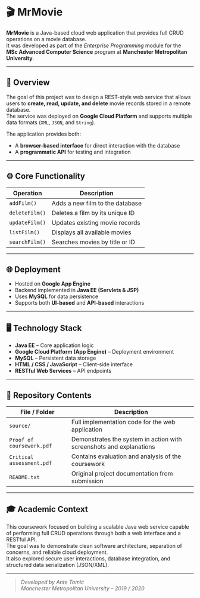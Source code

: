 # 🎬 MrMovie

**MrMovie** is a Java-based cloud web application that provides full CRUD operations on a movie database.  
It was developed as part of the *Enterprise Programming* module for the **MSc Advanced Computer Science** program at **Manchester Metropolitan University**.

---

## 🧩 Overview

The goal of this project was to design a REST-style web service that allows users to **create, read, update, and delete** movie records stored in a remote database.  
The service was deployed on **Google Cloud Platform** and supports multiple data formats (`XML`, `JSON`, and `String`).

The application provides both:
- A **browser-based interface** for direct interaction with the database  
- A **programmatic API** for testing and integration

---

## ⚙️ Core Functionality

| Operation | Description |
|------------|-------------|
| `addFilm()` | Adds a new film to the database |
| `deleteFilm()` | Deletes a film by its unique ID |
| `updateFilm()` | Updates existing movie records |
| `listFilm()` | Displays all available movies |
| `searchFilm()` | Searches movies by title or ID |

---

## 🌐 Deployment

- Hosted on **Google App Engine**  
- Backend implemented in **Java EE (Servlets & JSP)**  
- Uses **MySQL** for data persistence  
- Supports both **UI-based** and **API-based** interactions  

---

## 🖥️ Technology Stack

- **Java EE** – Core application logic  
- **Google Cloud Platform (App Engine)** – Deployment environment  
- **MySQL** – Persistent data storage  
- **HTML / CSS / JavaScript** – Client-side interface  
- **RESTful Web Services** – API endpoints  

---

## 📄 Repository Contents

| File / Folder | Description |
|----------------|-------------|
| `source/` | Full implementation code for the web application |
| `Proof of coursework.pdf` | Demonstrates the system in action with screenshots and explanations |
| `Critical assessment.pdf` | Contains evaluation and analysis of the coursework |
| `README.txt` | Original project documentation from submission |

---

## 🎓 Academic Context

This coursework focused on building a scalable Java web service capable of performing full CRUD operations through both a web interface and a RESTful API.  
The goal was to demonstrate clean software architecture, separation of concerns, and reliable cloud deployment.  
It also explored secure user interactions, database integration, and structured data serialization (JSON/XML).

---

> *Developed by Ante Tomić*  
> *Manchester Metropolitan University – 2019 / 2020*
